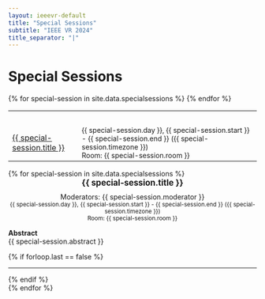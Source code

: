 ```yaml
---
layout: ieeevr-default
title: "Special Sessions"
subtitle: "IEEE VR 2024"
title_separator: "|"
---
```


<h1>Special Sessions</h1>
<div>
    <table class="styled-table">
        <tr>
            <th colspan="2">&nbsp;</th>
        </tr>
        {% for special-session in site.data.specialsessions %}
            <tr>            
                <td><a href="#{{ special-session.id }}">{{ special-session.title }}</a></td>
                <td style="font-size: 0.875em;">{{ special-session.day }}, {{ special-session.start }} - {{ special-session.end }} ({{ special-session.timezone }})<br>Room: {{ special-session.room }}</td>
            </tr>
        {% endfor %}
    </table>
</div>
<div>
{% for special-session in site.data.specialsessions %}
    <br />
    <div id="{{ special-session.id }}">
        <div style="padding-bottom:10px;"><center><strong><big>{{ special-session.title }}</big></strong></center></div>
        <center>Moderators: {{ special-session.moderator }}</center>    
        <center><small>{{ special-session.day }}, {{ special-session.start }} - {{ special-session.end }} ({{ special-session.timezone }})<br>Room: {{ special-session.room }}</small></center>    
        <p>
            <strong>Abstract</strong><br />
            {{ special-session.abstract }}
        </p> 
        {% if forloop.last == false %} 
            <hr>
        {% endif %}
    </div>
{% endfor %}
</div>

